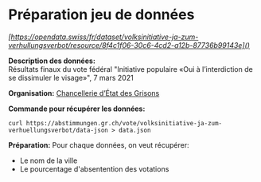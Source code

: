 # Préparation jeu de données
_[https://opendata.swiss/fr/dataset/volksinitiative-ja-zum-verhullungsverbot/resource/8f4c1f06-30c6-4cd2-a12b-87736b99143e]()_

**Description des données:**<br>
Résultats finaux du vote fédéral "Initiative populaire «Oui à l’interdiction de se dissimuler le visage»", 7 mars 2021

**Organisation:**
[Chancellerie d’État des Grisons](https://opendata.swiss/fr/organization/standeskanzlei-graubuenden)

**Commande pour récupérer les données:**
```
curl https://abstimmungen.gr.ch/vote/volksinitiative-ja-zum-verhuellungsverbot/data-json > data.json
```

**Préparation:**
Pour chaque données, on veut récupérer:
* Le nom de la ville
* Le pourcentage d'absentention des votations

```javascript

```